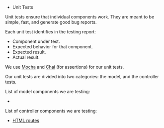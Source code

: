 * Unit Tests

Unit tests ensure that individual components work.
They are meant to be simple, fast, and generate good bug reports.

Each unit test identifies in the testing report:

* Component under test.
* Expected behavior for that component.
* Expected result.
* Actual result.

We use [Mocha](https://mochajs.org/) and
[Chai](http://chaijs.com/) (for assertions)
for our unit tests.

Our unit tests are divided into two categories:
the model, and the controller tests.

List of model components we are testing:
* []()

List of controller components we are testing:
* [HTML routes]()
